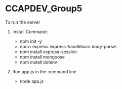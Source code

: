 # CCAPDEV_Group5

To run the server

1. Install Command:
    - npm init -y
    - npm i express express-handlebars body-parser
    - npm install express-session
    - npm install mongoose
    - npm install dotenv
  
2. Run app.js in the command line
   - node app.js

